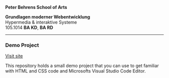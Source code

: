 **Peter Behrens School of Arts**  

**Grundlagen moderner Webentwicklung**  
Hypermedia & interaktive Systeme  
105.1014 **BA KD**, **BA RD**  

---

### Demo Project
[Visit site](https://eager-neumann-a7ea87.netlify.com)  

This repository holds a small demo project that you can use to get familiar with HTML and CSS code and Microsofts Visual Studio Code Editor.